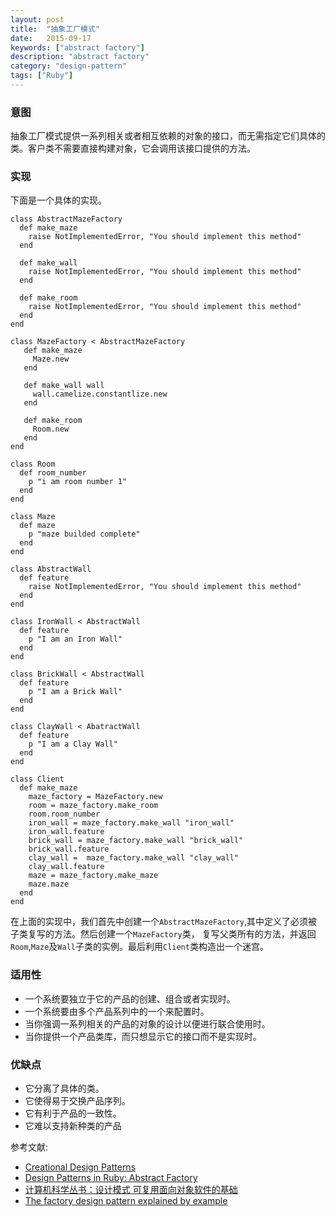 ```yaml
---
layout: post
title:  "抽象工厂模式"
date:   2015-09-17
keywords: ["abstract factory"]
description: "abstract factory"
category: "design-pattern"
tags: ["Ruby"]
---
```


### 意图

抽象工厂模式提供一系列相关或者相互依赖的对象的接口，而无需指定它们具体的类。客户类不需要直接构建对象，它会调用该接口提供的方法。

### 实现

下面是一个具体的实现。

    class AbstractMazeFactory
      def make_maze
        raise NotImplementedError, "You should implement this method"
      end

      def make_wall
        raise NotImplementedError, "You should implement this method"
      end

      def make_room
        raise NotImplementedError, "You should implement this method"
      end
    end

    class MazeFactory < AbstractMazeFactory
       def make_maze
         Maze.new
       end

       def make_wall wall
         wall.camelize.constantlize.new
       end

       def make_room
         Room.new
       end
    end

    class Room
      def room_number
        p "i am room number 1"
      end
    end

    class Maze
      def maze
        p "maze builded complete"
      end
    end

    class AbstractWall
      def feature
        raise NotImplementedError, "You should implement this method"
      end
    end

    class IronWall < AbstractWall
      def feature
        p "I am an Iron Wall"
      end
    end

    class BrickWall < AbstractWall
      def feature
        p "I am a Brick Wall"
      end
    end

    class ClayWall < AbatractWall
      def feature
        p "I am a Clay Wall"
      end
    end

    class Client
      def make_maze
        maze_factory = MazeFactory.new
        room = maze_factory.make_room
        room.room_number
        iron_wall = maze_factory.make_wall "iron_wall"
        iron_wall.feature
        brick_wall = maze_factory.make_wall "brick_wall"
        brick_wall.feature
        clay_wall =  maze_factory.make_wall "clay_wall"
        clay_wall.feature
        maze = maze_factory.make_maze
        maze.maze
      end
    end
  在上面的实现中，我们首先中创建一个`AbstractMazeFactory`,其中定义了必须被子类复写的方法。然后创建一个`MazeFactory`类，
  复写父类所有的方法，并返回`Room`,`Maze`及`Wall`子类的实例。最后利用`Client`类构造出一个迷宫。

### 适用性

* 一个系统要独立于它的产品的创建、组合或者实现时。
* 一个系统要由多个产品系列中的一个来配置时。
* 当你强调一系列相关的产品的对象的设计以便进行联合使用时。
* 当你提供一个产品类库，而只想显示它的接口而不是实现时。

### 优缺点

* 它分离了具体的类。
* 它使得易于交换产品序列。
* 它有利于产品的一致性。
* 它难以支持新种类的产品

参考文献:

- [Creational Design Patterns](https://practicingruby.com/articles/creational-design-patterns "Creational Design Patterns")
- [Design Patterns in Ruby: Abstract Factory](http://www.devinterface.com/blog/en/2010/06/design-patterns-in-ruby-abstract-factory/ "Design Patterns in Ruby: Abstract Factory")
- [计算机科学丛书：设计模式 可复用面向对象软件的基础](http://www.amazon.cn/%E8%AE%A1%E7%AE%97%E6%9C%BA%E7%A7%91%E5%AD%A6%E4%B8%9B%E4%B9%A6-%E8%AE%BE%E8%AE%A1%E6%A8%A1%E5%BC%8F-%E5%8F%AF%E5%A4%8D%E7%94%A8%E9%9D%A2%E5%90%91%E5%AF%B9%E8%B1%A1%E8%BD%AF%E4%BB%B6%E7%9A%84%E5%9F%BA%E7%A1%80-Erich-Gamma/dp/B001130JN8 "计算机科学丛书：设计模式 可复用面向对象软件的基础")
- [The factory design pattern explained by example](https://www.binpress.com/tutorial/the-factory-design-pattern-explained-by-example/142 "The factory design pattern explained by example")
